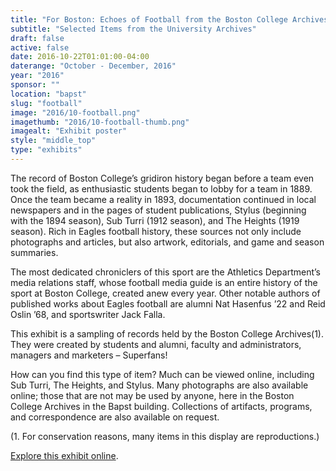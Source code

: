 ```yaml
---
title: "For Boston: Echoes of Football from the Boston College Archives"
subtitle: "Selected Items from the University Archives"
draft: false
active: false
date: 2016-10-22T01:01:00-04:00
daterange: "October - December, 2016"
year: "2016"
sponsor: ""
location: "bapst"
slug: "football"
image: "2016/10-football.png"
imagethumb: "2016/10-football-thumb.png"
imagealt: "Exhibit poster"
style: "middle_top"
type: "exhibits"
---
```


The record of Boston College’s gridiron history began before a team even took the field, as enthusiastic students began to lobby for a team in 1889. Once the team became a reality in 1893, documentation continued in local newspapers and in the pages of student publications, Stylus (beginning with the 1894 season), Sub Turri (1912 season), and The Heights (1919 season). Rich in Eagles football history, these sources not only include photographs and articles, but also artwork, editorials, and game and season summaries. 

The most dedicated chroniclers of this sport are the Athletics Department’s media relations staff, whose football media guide is an entire history of the sport at Boston College, created anew every year. Other notable authors of published works about Eagles football are alumni Nat Hasenfus ’22 and Reid Oslin ’68, and sportswriter Jack Falla.

This exhibit is a sampling of records held by the Boston College Archives(1). They were created by students and alumni, faculty and administrators, managers and marketers – Superfans!

How can you find this type of item? Much can be viewed online, including Sub Turri, The Heights, and Stylus. Many photographs are also available online; those that are not may be used by anyone, here in the Boston College Archives in the Bapst building. Collections of artifacts, programs, and correspondence are also available on request. 

(1. For conservation reasons, many items in this display are reproductions.)

<a href="https://library.bc.edu/burns-exhibits/for-boston-football/" class="explore" target="_blank">Explore this exhibit online</a>.